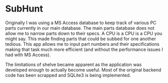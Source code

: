 # SubHunt

Originally I was using a MS Access database to keep track of various PC parts currently in our main database.  The main parts database does not allow me to narrow parts down to their specs.  A CPU is a CPU is a CPU you might say.  This made finding parts that could be subbed for one another tedious.  This app allows me to input part numbers and their specifications making that task much more efficient (and without the performance issues I had with MS Access).

The limitations of shelve became apparent as the application was developed enough to actually become useful.  Most of the original backend code has been scrapped and SQLite3 is being implemented.
